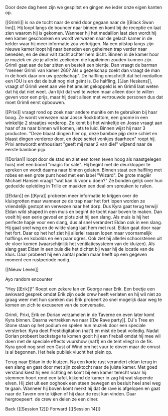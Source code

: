 Door deze dag heen zijn we gesplitst en gingen we ieder onze eigen kanten op.

[[Grimli]] is na de tocht naar de smid door gegaan naar de [[Black Swan Inn]]. Hij loopt langs de bouncer naar binnen en komt bij de receptie en laat zien waarom hij is gekomen. Wanneer hij het medaillon laat zien wordt hij een kamer geschonken en wordt verwezen naar de gelach kamer in de kelder waar hij meer informatie zou verkrijgen. Na een pitstop langs zijn nieuwe kamer loopt hij naar beneden een geheimen trap verder naar beneden, en de deur valt zacht achter hem dicht. Binnen in de kamer hoor je muziek en zie je allerlei zeelieden die kapiteinen zouden kunnen zijn. Grimli gaat aan de bar zitten en bestelt een biertje. Dan vraagt de barman "meneer Grimli van kamer 260? Als u gezelschap zoekt dan vraagt de man in de hoek daar om uw gezelschap". De halfling omschrijft dat het medaillon een IOU is en dat de buit nog niet geïnt is. De halfling, [[Jan Heskens]], vraagt of Grimli weet aan wie het amulet gekoppeld is en Grimli laat weten dat hij dat niet weet. Jan lijkt dat wel te weten maar alleen door te willen geven voor een prijs, maar hij dealt alleen met vertrouwde personen dus dat moet Grimli eerst opbouwen.

[[Prixi]] vraagt rond op zoek naar andere munitie om te gebruiken bij haar boog. Ze wordt verwezen naar Josse Rockbottom, een gnome in een winkeltje 2 straatjes verderop. Ze komt bij het winkeltje en Josse vraagt aan haar of ze naar binnen wil komen, iets te luid. Binnen wijst hij naar 3 producten. "Deze blaast dingen hier op, deze bamboe pijp deze schiet en blaast dingen verderop door, en deze schiet vonkjes daarheen" roept hij. Prixi antwoordt enthousiast "geeft mij maar 2 van die!" wijzend naar de eerste bamboe pijp.

[[Dorian]] loopt door de stad en ziet een toren (even hoog als naastgelegen huis) met een boord "magic for sale". Hij begint met de deurklopper te spreken en wordt daarna naar binnen gelaten. Binnen staat een halfling met robes en een grote punt hoed met een label "Wizard". De grote magiër Michael Hansen vraagt "wat kan ik voor u doen?" Ze bonden gelijk over hun gedeelde opleiding in Trille en maakten een deal om spreuken te ruilen.

[[Eldan]] en [[Kyra]] proberen meer informatie te krijgen over de kluisgrotten maar wanneer ze de trap naar het fort lopen worden ze vriendelijk gestopt en verwezen naar het dorp. Dus Kyra gaat terug terwijl Eldan wild shaped in een muis en begint de tocht naar boven te maken. Dan voelt hij een eerie gevoel en plots ziet hij een slang. Als muis is hij het perfecte hapje voor een slang, dus al snel verandert Eldan ook in een slang. Hij gaat snel weg en de wilde slang laat hem met rust. Eldan gaat door naar het fort. Daar op het hof ziet hij allerlei rassen lopen maar voornamelijk halflings en kobolds en een paar ogres. Ook ziet hij allerlei schoorstenen uit de vloer komen (waarschijnlijk het ventilatiesysteem van de kluizen). Als slang gaat Eldan in een buis die het dichtst bij waar hij de locatie van de kluis. Daar probeert hij een aantal paden maar heeft op een gegeven moment een rustperiode nodig.

  

[[Nieuw Leven]] 

  

Ayo random encounter

"Hey [[Erik]]!" Roept een zekere Ian en George naar Erik. Een beetje een awkward gesprek omdat Erik zijn oude crew heeft verlaten en hij wil niet zo graag weer met hun spreken dus Erik probeert zo snel mogelijk daar weg te komen en zich te excuseren van de conversatie.

Grimli, Prixi, Erik en Dorian verzamelen in de Taverne en even later komt Kyra binnen. Daarna vertrekken we naar [[De Rave party]]. DJ's Tree en Stone staan op het podium en spelen hun muziek door een speciale versterker. Kyra doet Prestidigitation (nat1) en mist de beat volledig. Nadat Dorian probeert backstage te komen gooit hij een fireball omdat hij mee wil doen met de speciale effects vuurshow (nat1) en de tent vliegt in de fik. Kyra gooit nog snel een Gust of Wind om het vuur te doven maar de onrust is al begonnen. Het hele publiek vlucht het plein op.

  

Terug naar Eldan in de kluizen. Na een korte rust verandert eldan terug in een slang en gaat door met zijn zoektocht naar de juiste kamer. Met goed verstand kiest hij een richting en komt bij een kamer terecht waar hij stemmen hoort rond een tafel, kijkend de kamer in zag hij wat slapende elven. Hij ziet uit een ooghoek een steen bewegen en besluit heel snel weg te gaan. Wanneer hij boven komt merkt hij dat de rave is afgelopen en gaat naar de Tavern om te kijken of hij daar de rest kan vinden. Daar hergroepeert  de crew en delen ze een diner.

Back {[[Session 12]]}
Forward {[[Session 14]]}